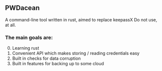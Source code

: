 ## PWDacean

A command-line tool written in rust, aimed to replace keepassX
Do not use, at all.

### The main goals are:
0. Learning rust
1. Convenient API which makes storing / reading credentials easy
2. Built in checks for data corruption
3. Built in features for backing up to some cloud
